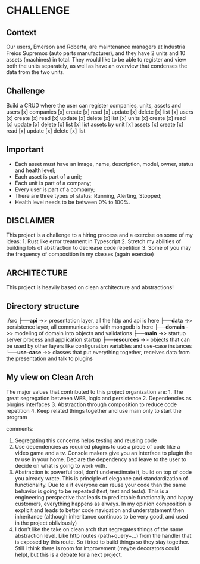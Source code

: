 # CHALLENGE

## Context
Our users, Emerson and Roberta, are maintenance managers at Industria Freios Supremos (auto parts manufacturer), and they have 2 units and 10 assets (machines) in total. They would like to be able to register and view both the units separately, as well as have an overview that condenses the data from the two units.

## Challenge
Build a CRUD where the user can register companies, units, assets and users
[x] companies
    [x] create
    [x] read
    [x] update
    [x] delete
    [x] list
[x] users
    [x] create
    [x] read
    [x] update
    [x] delete
    [x] list
[x] units
    [x] create
    [x] read
    [x] update
    [x] delete
    [x] list
    [x] list assets by unit
[x] assets
    [x] create
    [x] read
    [x] update
    [x] delete
    [x] list

## Important
- Each asset must have an image, name, description, model, owner, status and health level;
- Each asset is part of a unit;
- Each unit is part of a company;
- Every user is part of a company;
- There are three types of status: Running, Alerting, Stopped;
- Health level needs to be between 0% to 100%.

## DISCLAIMER
This project is a challenge to a hiring process and a exercise on some of my ideas:
    1. Rust like error treatment in Typescript
    2. Stretch my abilities of building lots of abstraction to decrease code repetition
    3. Some of you may the frequency of composition in my classes (again exercise)

## ARCHITECTURE
This project is heavily based on clean architecture and abstractions!


## Directory structure
./src
├──**api**       ->>  presentation layer, all the http and api is here
├──**data**      ->>  persistence layer, all communications with mongodb is here
├──**domain**    ->>  modeling of domain into objects and validations
├──**main**      ->>  startup server process and application startup 
├──**resources** ->>  objects that can be used by other layers like configuration variables and use-case instances
└──**use-case**  ->>  classes that put everything together, receives data from the presentation and talk to plugins


## My view on Clean Arch
The major values that contributed to this project organization are:
    1. The great segregation between WEB, logic and persistence
    2. Dependencies as plugins interfaces
    3. Abstraction through composition to reduce code repetition
    4. Keep related things together and use main only to start the program

comments:
 1. Segregating this concerns helps testing and reusing code
 2. Use dependencies as required plugins to use a piece of code like a video game and a tv.
Console makers give you an interface to plugin the tv use in your home. Declare the dependency and 
leave to the user to decide on what is going to work with.
 3. Abstraction is powerful tool, don't underestimate it, build on top of code you already wrote.
This is principle of elegance and standardization of functionality. Due to a if everyone can reuse 
your code than the same behavior is going to be repeated (test, test and tests). This is a engineering
perspective that leads to predictable functionally and happy customers, everything happens as always.
In my opinion composition is explicit and leads to better code navigation and understatement then 
inheritance (although inheritance continuos to be very good, and used in the project obliviously)
 4. I don't like the take on clean arch that segregates things of the same abstraction level.
Like http routes (path+query+...) from the handler that is exposed by this route. So i tried to build 
things so they stay together. Still i think there is room for improvement (maybe decorators could help),
but this is a debate for a next project.

